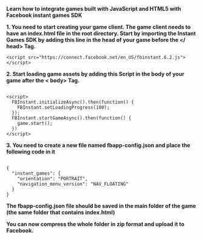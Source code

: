**Learn how to integrate games built with JavaScript and HTML5 with Facebook instant games SDK**

**1. You need to start creating your game client. The game client needs to have an index.html file in the root directory. Start by importing the Instant Games SDK by adding this line in the head of your game before the </ head> Tag.**

```
<script src="https://connect.facebook.net/en_US/fbinstant.6.2.js"></script>
```


**2. Start loading game assets by adding this Script in the body of your game after the < body> Tag.**

```

<script>
  FBInstant.initializeAsync().then(function() {
    FBInstant.setLoadingProgress(100);
  });
  FBInstant.startGameAsync().then(function() {
    game.start();
  })
</script>
```


**3. You need to create a new file named fbapp-config.json and place the following code in it**
```

{
  "instant_games": {
    "orientation": "PORTRAIT", 
    "navigation_menu_version": "NAV_FLOATING"
  }
}
```

**The fbapp-config.json file should be saved in the main folder of the game (the same folder that contains index.html)**

**You can now compress the whole folder in zip format and upload it to Facebook.**
